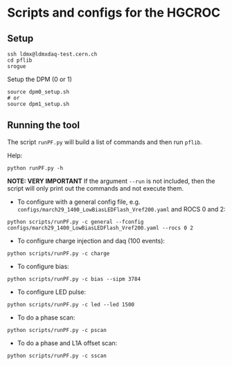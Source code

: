 # Scripts and configs for the HGCROC

## Setup

```
ssh ldmx@ldmxdaq-test.cern.ch
cd pflib
srogue
```

Setup the DPM (0 or 1)
```
source dpm0_setup.sh
# or
source dpm1_setup.sh
```

## Running the tool

The script `runPF.py` will build a list of commands and then run `pflib`.

Help:
```
python runPF.py -h
```

**NOTE: VERY IMPORTANT**
If the argument `--run` is not included, then the script will only print out the commands and not execute them.

- To configure with a general config file, e.g. `configs/march29_1400_LowBiasLEDFlash_Vref200.yaml` and ROCS 0 and 2:
```
python scripts/runPF.py -c general --fconfig configs/march29_1400_LowBiasLEDFlash_Vref200.yaml --rocs 0 2 
```

- To configure charge injection and daq (100 events):
```
python scripts/runPF.py -c charge 
```

- To configure bias:
```
python scripts/runPF.py -c bias --sipm 3784
```

- To configure LED pulse:
```
python scripts/runPF.py -c led --led 1500
```

- To do a phase scan:
```
python scripts/runPF.py -c pscan
```

- To do a phase and L1A offset scan:
```
python scripts/runPF.py -c sscan
```

